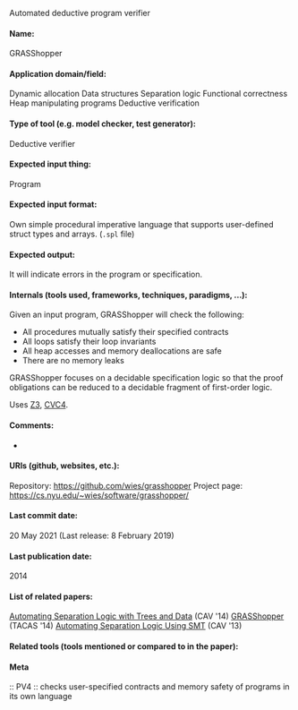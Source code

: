 Automated deductive program verifier

#### Name:
GRASShopper

#### Application domain/field:
Dynamic allocation
Data structures
Separation logic
Functional correctness
Heap manipulating programs
Deductive verification

#### Type of tool (e.g. model checker, test generator):
Deductive verifier

#### Expected input thing:
Program

#### Expected input format:
Own simple procedural imperative language that supports user-defined struct types and arrays. (`.spl` file)

#### Expected output:
It will indicate errors in the program or specification.

#### Internals (tools used, frameworks, techniques, paradigms, ...):
Given an input program, GRASShopper will check the following:
- All procedures mutually satisfy their specified contracts
- All loops satisfy their loop invariants
- All heap accesses and memory deallocations are safe
- There are no memory leaks

GRASShopper focuses on a decidable specification logic so that the proof obligations can be reduced to a decidable fragment of first-order logic.

Uses [Z3](Solvers/SMT/Z3.md), [CVC4](Solvers/SMT/CVC4.md).

#### Comments:
-

#### URIs (github, websites, etc.):
Repository: https://github.com/wies/grasshopper
Project page: https://cs.nyu.edu/~wies/software/grasshopper/

#### Last commit date:
20 May 2021
(Last release: 8 February 2019)

#### Last publication date:
2014

#### List of related papers:
[Automating Separation Logic with Trees and Data](https://doi.org/10.1007/978-3-319-08867-9_47) (CAV '14)
[
              GRASShopper
            ](https://doi.org/10.1007/978-3-642-54862-8_9) (TACAS '14)
[Automating Separation Logic Using SMT](https://doi.org/10.1007/978-3-642-39799-8_54) (CAV '13)

#### Related tools (tools mentioned or compared to in the paper):

#### Meta
:: PV4 :: checks user-specified contracts and memory safety of programs in its own language